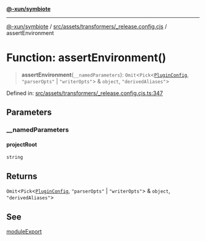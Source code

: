 [**@-xun/symbiote**](../../../../../README.md)

***

[@-xun/symbiote](../../../../../README.md) / [src/assets/transformers/\_release.config.cjs](../README.md) / assertEnvironment

# Function: assertEnvironment()

> **assertEnvironment**(`__namedParameters`): `Omit`\<`Pick`\<[`PluginConfig`](../type-aliases/PluginConfig.md), `"parserOpts"` \| `"writerOpts"`\> & `object`, `"derivedAliases"`\>

Defined in: [src/assets/transformers/\_release.config.cjs.ts:347](https://github.com/Xunnamius/symbiote/blob/2a4f9c137a879b6e0d19dc7269398051d3a84f5e/src/assets/transformers/_release.config.cjs.ts#L347)

## Parameters

### \_\_namedParameters

#### projectRoot

`string`

## Returns

`Omit`\<`Pick`\<[`PluginConfig`](../type-aliases/PluginConfig.md), `"parserOpts"` \| `"writerOpts"`\> & `object`, `"derivedAliases"`\>

## See

[moduleExport](moduleExport.md)
